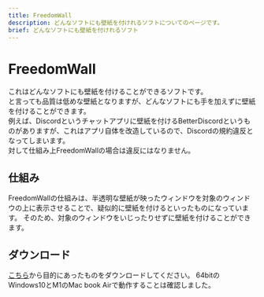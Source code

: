 ```yaml
---
title: FreedomWall
description: どんなソフトにも壁紙を付けれるソフトについてのページです。
brief: どんなソフトにも壁紙を付けれるソフト
---
```

# FreedomWall
これはどんなソフトにも壁紙を付けることができるソフトです。  
と言っても品質は低めな壁紙となりますが、どんなソフトにも手を加えずに壁紙を付けることができます。  
例えば、Discordというチャットアプリに壁紙を付けるBetterDiscordというものがありますが、これはアプリ自体を改造しているので、Discordの規約違反となってしまいます。  
対して仕組み上FreedomWallの場合は違反にはなりません。

## 仕組み
FreedomWallの仕組みは、半透明な壁紙が映ったウィンドウを対象のウィンドウの上に表示させることで、疑似的に壁紙を付けるといったものになっています。
そのため、対象のウィンドウをいじったりせずに壁紙を付けることができます。

## ダウンロード
[こちら](https://github.com/tasuren/FreedomWall/releases/)から目的にあったものをダウンロードしてください。
64bitのWindows10とM1のMac book Airで動作することは確認しました。